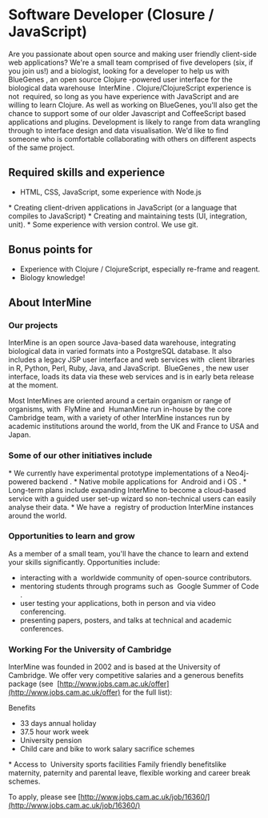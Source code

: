 # Software Developer \(Closure / JavaScript\)

Are you passionate about open source and making user friendly client-side web applications? We're a small team comprised of five developers \(six, if you join us!\) and a biologist, looking for a developer to help us with ​ BlueGenes​ , an open source Clojure​ -powered user interface for the biological data warehouse ​ InterMine​ . Clojure/​ ClojureScript​ experience is​ not ​ required, so long as you have experience with JavaScript and are willing to learn Clojure. As well as working on BlueGenes, you'll also get the chance to support some of our older Javascript and CoffeeScript based applications and plugins. Development is likely to range from data wrangling through to interface design and data visualisation. We'd like to find someone who is comfortable collaborating with others on different aspects of the same project.

## Required skills and experience

* HTML, CSS, JavaScript, some experience with Node.js

\* Creating client-driven applications in JavaScript \(or a language that compiles to JavaScript\) \* Creating and maintaining tests \(UI, integration, unit\). \* Some experience with version control. We use git.

## Bonus points for

* Experience with Clojure / ClojureScript, especially re-frame and reagent.
* Biology knowledge!

## About InterMine

### Our projects

InterMine​ is an open source Java-based data warehouse, integrating biological data in varied formats into a PostgreSQL database. It also includes a legacy JSP user interface and web services​ with ​ client libraries​ in R, Python, Perl, Ruby, Java, and JavaScript. ​ BlueGenes​ , the new user interface, loads its data via these web services and is in early beta release at the moment.

Most InterMines are oriented around a certain organism or range of organisms, with ​ FlyMine and ​ HumanMine​ run in-house by the core Cambridge team, with a variety of other InterMine instances run by academic institutions around the world, from the UK and France to USA and Japan.

### Some of our other initiatives include

\* We currently have experimental prototype implementations of a ​ Neo4j-powered backend​ . \* Native mobile applications for ​ Android​ and i ​ OS​ . \* Long-term plans include expanding InterMine to become a ​ cloud-based service​ with a guided user set-up wizard so non-technical users can easily analyse their data. \* We have a ​ registry of production InterMine instances​ around the world.

### Opportunities to learn and grow

As a member of a small team, you'll have the chance to learn and extend your skills significantly. Opportunities include:

* interacting with a ​ worldwide community of open-source contributors​ .
* mentoring students through programs such as ​ Google Summer of Code​.
* user testing your applications, both in person and via video conferencing.
* presenting papers, posters, and talks at technical and academic conferences.

### Working For the University of Cambridge

InterMine was founded in 2002 and is based at the University of Cambridge. We offer very competitive salaries and a generous benefits package \(see ​ [http://www.jobs.cam.ac.uk/offer](http://www.jobs.cam.ac.uk/offer) for the full list\):

Benefits

* 33 days annual holiday
* 37.5 hour work week
* University pension
* Child care and bike to work salary sacrifice schemes

\* Access to ​ University sports facilities Family friendly benefits​ like maternity, paternity and parental leave, flexible working and career break schemes.

To apply, please see [http://www.jobs.cam.ac.uk/job/16360/](http://www.jobs.cam.ac.uk/job/16360/)

